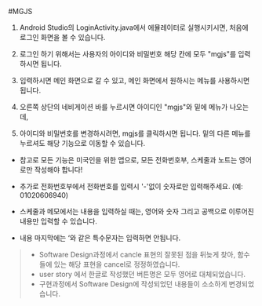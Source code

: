 #MGJS

1. Android Studio의 LoginActivity.java에서 에뮬레이터로 실행시키시면, 처음에 로그인 화면을 볼 수 있습니다.

1. 로그인 하기 위해서는 사용자의 아이디와 비밀번호 해당 칸에 모두 "mgjs"를 입력하시면 됩니다.

1. 입력하시면 메인 화면으로 갈 수 있고, 메인 화면에서 원하시는 메뉴를 사용하시면 됩니다.

1. 오른쪽 상단의 네비게이션 바를 누르시면 아이디인 "mgjs"와 밑에 메뉴가 나오는데, 

1. 아이디와 비밀번호를 변경하시려면, mgjs를 클릭하시면 됩니다. 밑의 다른 메뉴를 누르셔도 해당 기능으로 이동할 수 있습니다.

+ 참고로 모든 기능은 미국인을 위한 앱으로, 모든 전화번호부, 스케줄과 노트는 영어로만 작성해야 합니다!

+ 추가로 전화번호부에서 전화번호를 입력시 '-'없이 숫자로만 입력해주세요. (예: 01020606940)

+ 스케줄과 메모에서는 내용을 입력하실 때는, 영어와 숫자 그리고 공백으로 이루어진 내용만 입력할 수 있습니다. 
+ 내용 마지막에는 ‘와 같은 특수문자는 입력하면 안됩니다.

>+ Software Design과정에서 cancle 표현의 잘못된 점을 뒤늦게 찾아, 함수들에 있는 해당 표현을 cancel로 정정하였습니다.
>+ user story 에서 한글로 작성했던 버튼명은 모두 영어로 대체되었습니다.
>+ 구현과정에서 Software Design에 작성되었던 내용들이 소소하게 변경되었습니다.

